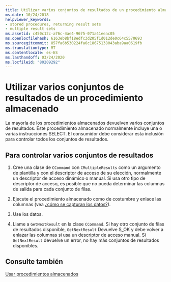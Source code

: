 ```yaml
---
title: Utilizar varios conjuntos de resultados de un procedimiento almacenado
ms.date: 10/24/2018
helpviewer_keywords:
- stored procedures, returning result sets
- multiple result sets
ms.assetid: c450c12c-a76c-4ae4-9675-071a41eeac05
ms.openlocfilehash: 6163eb8bf18edfc3d205f1d012de0c64c5570693
ms.sourcegitcommit: 857fa6b530224fa6c18675138043aba9aa0619fb
ms.translationtype: MT
ms.contentlocale: es-ES
ms.lasthandoff: 03/24/2020
ms.locfileid: "80209292"
---
```

# <a name="using-multiple-result-sets-from-one-stored-procedure"></a>Utilizar varios conjuntos de resultados de un procedimiento almacenado

La mayoría de los procedimientos almacenados devuelven varios conjuntos de resultados. Este procedimiento almacenado normalmente incluye una o varias instrucciones SELECT. El consumidor debe considerar esta inclusión para controlar todos los conjuntos de resultados.

## <a name="to-handle-multiple-result-sets"></a>Para controlar varios conjuntos de resultados

1. Cree una clase de `CCommand` con `CMultipleResults` como un argumento de plantilla y con el descriptor de acceso de su elección, normalmente un descriptor de acceso dinámico o manual. Si usa otro tipo de descriptor de acceso, es posible que no pueda determinar las columnas de salida para cada conjunto de filas.

1. Ejecute el procedimiento almacenado como de costumbre y enlace las columnas (vea [¿cómo se capturan los datos?](../../data/oledb/fetching-data.md)).

1. Use los datos.

1. Llame a `GetNextResult` en la clase `CCommand`. Si hay otro conjunto de filas de resultados disponible, `GetNextResult` Devuelve S_OK y debe volver a enlazar las columnas si usa un descriptor de acceso manual. Si `GetNextResult` devuelve un error, no hay más conjuntos de resultados disponibles.

## <a name="see-also"></a>Consulte también

[Usar procedimientos almacenados](../../data/oledb/using-stored-procedures.md)
